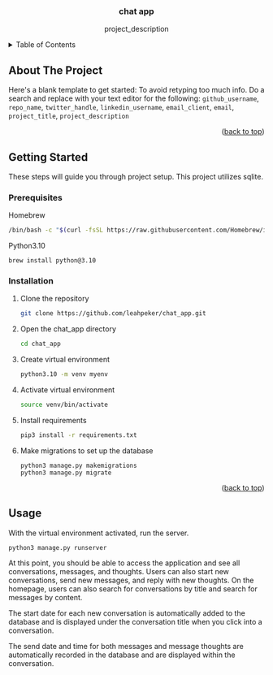 <h3 align="center">chat app</h3>

  <p align="center">
    project_description
  </p>



<!-- TABLE OF CONTENTS -->
<details>
  <summary>Table of Contents</summary>
  <ol>
    <li>
      <a href="#about-the-project">About The Project</a>
      <ul>
        <li><a href="#built-with">Built With</a></li>
      </ul>
    </li>
    <li>
      <a href="#getting-started">Getting Started</a>
      <ul>
        <li><a href="#prerequisites">Prerequisites</a></li>
        <li><a href="#installation">Installation</a></li>
      </ul>
    </li>
    <li><a href="#usage">Usage</a></li>
    <li><a href="#roadmap">Roadmap</a></li>
    <li><a href="#contributing">Contributing</a></li>
    <li><a href="#license">License</a></li>
    <li><a href="#contact">Contact</a></li>
    <li><a href="#acknowledgments">Acknowledgments</a></li>
  </ol>
</details>



<!-- ABOUT THE PROJECT -->
## About The Project


Here's a blank template to get started: To avoid retyping too much info. Do a search and replace with your text editor for the following: `github_username`, `repo_name`, `twitter_handle`, `linkedin_username`, `email_client`, `email`, `project_title`, `project_description`

<p align="right">(<a href="#readme-top">back to top</a>)</p>



<!-- GETTING STARTED -->
## Getting Started

These steps will guide you through project setup. This project utilizes sqlite.

### Prerequisites

Homebrew
  ```sh
  /bin/bash -c "$(curl -fsSL https://raw.githubusercontent.com/Homebrew/install/HEAD/install.sh)"
  ```

Python3.10
```shell
brew install python@3.10
```


### Installation

1. Clone the repository
   ```sh
   git clone https://github.com/leahpeker/chat_app.git
   ```
2. Open the chat_app directory
   ```sh
   cd chat_app
   ```
3. Create virtual environment
   ```sh
   python3.10 -m venv myenv
   ```
4. Activate virtual environment
   ```sh
   source venv/bin/activate
   ```
5. Install requirements
   ```sh
   pip3 install -r requirements.txt
   ```
6. Make migrations to set up the database
   ```shell
   python3 manage.py makemigrations
   python3 manage.py migrate
   ```

<p align="right">(<a href="#readme-top">back to top</a>)</p>



<!-- USAGE EXAMPLES -->
## Usage

With the virtual environment activated, run the server.
```shell
python3 manage.py runserver
```
At this point, you should be able to access the application and see all conversations, messages, and thoughts. Users can 
also start new conversations, send new messages, and reply with new thoughts. On the homepage,
users can also search for conversations by title and search for messages by content. 

The start date for each new conversation is automatically added to the database and is displayed
under the conversation title when you click into a conversation.

The send date and time for both messages and message thoughts are automatically recorded in the 
database and are displayed within the conversation.

